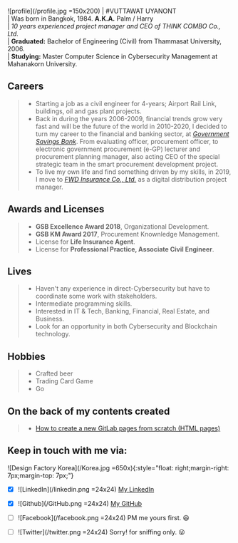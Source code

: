 ![profile](/profile.jpg =150x200) | #VUTTAWAT UYANONT  
| Was born in Bangkok, 1984. **A.K.A.** Palm / Harry  
| *10 years experienced project manager and CEO of THINK COMBO Co., Ltd.*  
| **Graduated:** Bachelor of Engineering (Civil) from Thammasat University, 2006.  
| **Studying:** Master Computer Science in Cybersecurity Management at Mahanakorn University.  
  
## Careers
> + Starting a job as a civil engineer for 4-years; Airport Rail Link, buildings, oil and gas plant projects.  
> + Back in during the years 2006-2009, financial trends grow very fast and will be the future of the world in 2010-2020, I decided to turn my career to the financial and banking sector, at *[Government Savings Bank](https://www.gsb.or.th)*. From evaluating officer, procurement officer, to electronic government procurement (e-GP) lecturer and procurement planning manager, also acting CEO of the special strategic team in the smart procurement development project.  
> + To live my own life and find something driven by my skills, in 2019, I move to *[FWD Insurance Co., Ltd.](https://www.fwd.co.th)* as a digital distribution project manager.  
  
## Awards and Licenses 
> + **GSB Excellence Award 2018**, Organizational Development.  
> + **GSB KM Award 2017**, Procurement Knownledge Management.  
> + License for **Life Insurance Agent**.  
> + License for **Professional Practice, Associate Civil Engineer**.  

## Lives
> + Haven't any experience in direct-Cybersecurity but have to coordinate some work with stakeholders.  
> + Intermediate programming skills.  
> + Interested in IT & Tech, Banking, Financial, Real Estate, and Business.  
> + Look for an opportunity in both Cybersecurity and Blockchain technology.  

## Hobbies
> + Crafted beer  
> + Trading Card Game  
> + Go  
  
## On the back of my contents created
> + [How to create a new GitLab pages from scratch (HTML pages)](https://hyde4thheaven.github.io/How-to-Create-GitLab-Pages/)  
  
## Keep in touch with me via:  
![Design Factory Korea](/Korea.jpg =650x){:style="float: right;margin-right: 7px;margin-top: 7px;"}
- [x] ![LinkedIn](/linkedin.png =24x24) [My LinkedIn](https://www.linkedin.com/in/v-uyanont/)  
- [x] ![Github](/GitHub.png =24x24) [My GitHub](https://github.com/Hyde4thHeaven/)  
- [ ] ![Facebook](/facebook.png =24x24) PM me yours first. :laughing:  
- [ ] ![Twitter](/twitter.png =24x24) Sorry! for sniffing only. :stuck_out_tongue_winking_eye:    


